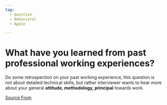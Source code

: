 ```yaml
---
tag:
  - Question
  - Behavioral
  - Apple

---
```

  
# What have you learned from past professional working experiences?

Do some retrospection on your past working experience, this question is not about detailed technical skills, but rather interviewer wants to hear more about your general **attitude, methodology, principal** towards work.


[Source From](https://bigfrontend.dev/question/What-have-you-learned-from-past-professional-working-experiences)

  